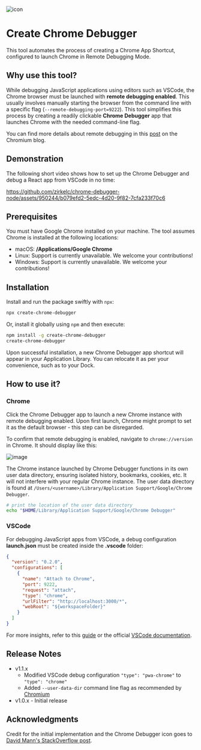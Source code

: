 ![icon](https://github.com/zirkelc/chrome-debugger-node/assets/950244/6b96d692-a906-4e51-b7d7-1dd3e40d9331)

# Create Chrome Debugger
This tool automates the process of creating a Chrome App Shortcut, configured to launch Chrome in Remote Debugging Mode.

## Why use this tool?
While debugging JavaScript applications using editors such as VSCode, the Chrome browser must be launched with **remote debugging enabled**. This usually involves manually starting the browser from the command line with a specific flag (`--remote-debugging-port=9222`). This tool simplifies this process by creating a readily clickable **Chrome Debugger** app that launches Chrome with the needed command-line flag.

You can find more details about remote debugging in this [post](https://blog.chromium.org/2011/05/remote-debugging-with-chrome-developer.html) on the Chromium blog.

## Demonstration
The following short video shows how to set up the Chrome Debugger and debug a React app from VSCode in no time:

https://github.com/zirkelc/chrome-debugger-node/assets/950244/b079efd2-5edc-4d20-9f82-7cfa233f70c6

## Prerequisites
You must have Google Chrome installed on your machine. The tool assumes Chrome is installed at the following locations:
- macOS: **/Applications/Google Chrome**
- Linux: Support is currently unavailable. We welcome your contributions!
- Windows: Support is currently unavailable. We welcome your contributions!

## Installation
Install and run the package swiftly with `npx`:

```sh
npx create-chrome-debugger
```

Or, install it globally using `npm` and then execute:

```sh
npm install -g create-chrome-debugger
create-chrome-debugger
```

Upon successful installation, a new Chrome Debugger app shortcut will appear in your Application Library. You can relocate it as per your convenience, such as to your Dock.

## How to use it?

### Chrome

Click the Chrome Debugger app to launch a new Chrome instance with remote debugging enabled. Upon first launch, Chrome might prompt to set it as the default browser - this step can be disregarded.

To confirm that remote debugging is enabled, navigate to `chrome://version` in Chrome. It should display like this:

![image](https://github.com/zirkelc/chrome-debugger-node/assets/950244/96143b3a-901a-4d6a-93a2-023bba802bac)

The Chrome instance launched by Chrome Debugger functions in its own user data directory, ensuring isolated history, bookmarks, cookies, etc. It will not interfere with your regular Chrome instance. The user data directory is found at `/Users/<username>/Library/Application Support/Google/Chrome Debugger`.

```sh
# print the location of the user data directory
echo "$HOME/Library/Application Support/Google/Chrome Debugger"
```

### VSCode
For debugging JavaScript apps from VSCode, a debug configuration **launch.json** must be created inside the **.vscode** folder:

```json
{
  "version": "0.2.0",
  "configurations": [
    {
      "name": "Attach to Chrome",
      "port": 9222,
      "request": "attach",
      "type": "chrome",
      "urlFilter": "http://localhost:3000/*",
      "webRoot": "${workspaceFolder}"
    }
  ]
}
```

For more insights, refer to this [guide](https://dev.to/zirkelc/debug-a-react-app-in-vscode-21ga) or the official [VSCode documentation](https://code.visualstudio.com/docs/editor/debugging).

## Release Notes
- v1.1.x
  - Modified VSCode debug configuration `"type": "pwa-chrome"` to `"type": "chrome"`
  - Added `--user-data-dir` command line flag as recommended by [Chromium](https://blog.chromium.org/2011/05/remote-debugging-with-chrome-developer.html)
- v1.0.x - Initial release


## Acknowledgments
Credit for the initial implementation and the Chrome Debugger icon goes to [David Mann's StackOverflow post](https://stackoverflow.com/questions/51563287/how-to-make-chrome-always-launch-with-remote-debugging-port-flag/58457229#58457229).

